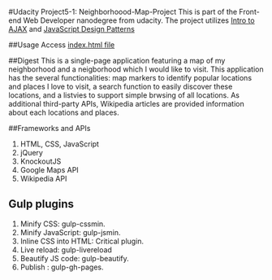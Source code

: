 #Udacity Project5-1: Neighborhoood-Map-Project
This is part of the Front-end Web Developer nanodegree from udacity. The project utilizes [Intro to AJAX](https://www.udacity.com/course/viewer#!/c-ud110-nd) and [JavaScript Design Patterns](https://www.udacity.com/course/viewer#!/c-ud989-nd)



##Usage
Access [index.html file](http://durian1-monkey.github.io/Neighborhoood-Map-Project/)

##Digest
This is a single-page application featuring a map of my neighborhood and a neigborhood which I would like to visit. This application has the several functionalities: map markers to identify popular locations and places I love to visit, a search function to easily discover these locations, and a listvies to support simple brwsing of all locations. As additional third-party APIs, Wikipedia articles are provided information about each locations and places. 

##Frameworks and APIs
1. HTML, CSS, JavaScript
1. jQuery
1. KnockoutJS
1. Google Maps API
1. Wikipedia API

## Gulp plugins
1. Minify CSS: gulp-cssmin.
1. Minify JavaScript: gulp-jsmin.
1. Inline CSS into HTML: Critical plugin.
1. Live reload: gulp-livereload
1. Beautify JS code: gulp-beautify.
1. Publish : gulp-gh-pages.